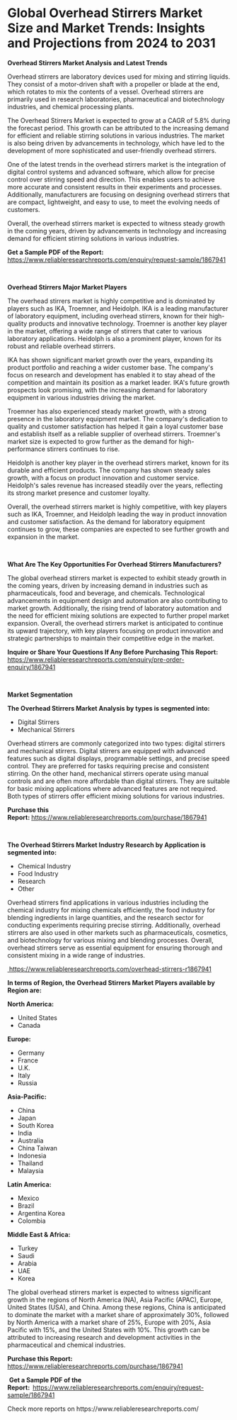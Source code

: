 <p><h1>Global Overhead Stirrers Market Size and Market Trends: Insights and Projections from 2024 to 2031</h1></p><p><strong>Overhead Stirrers Market Analysis and Latest Trends</strong></p>
<p><p>Overhead stirrers are laboratory devices used for mixing and stirring liquids. They consist of a motor-driven shaft with a propeller or blade at the end, which rotates to mix the contents of a vessel. Overhead stirrers are primarily used in research laboratories, pharmaceutical and biotechnology industries, and chemical processing plants.</p><p>The Overhead Stirrers Market is expected to grow at a CAGR of 5.8% during the forecast period. This growth can be attributed to the increasing demand for efficient and reliable stirring solutions in various industries. The market is also being driven by advancements in technology, which have led to the development of more sophisticated and user-friendly overhead stirrers.</p><p>One of the latest trends in the overhead stirrers market is the integration of digital control systems and advanced software, which allow for precise control over stirring speed and direction. This enables users to achieve more accurate and consistent results in their experiments and processes. Additionally, manufacturers are focusing on designing overhead stirrers that are compact, lightweight, and easy to use, to meet the evolving needs of customers.</p><p>Overall, the overhead stirrers market is expected to witness steady growth in the coming years, driven by advancements in technology and increasing demand for efficient stirring solutions in various industries.</p></p>
<p><strong>Get a Sample PDF of the Report:&nbsp;</strong> <a href="https://www.reliableresearchreports.com/enquiry/request-sample/1867941">https://www.reliableresearchreports.com/enquiry/request-sample/1867941</a></p>
<p>&nbsp;</p>
<p><strong>Overhead Stirrers Major Market Players</strong></p>
<p><p>The overhead stirrers market is highly competitive and is dominated by players such as IKA, Troemner, and Heidolph. IKA is a leading manufacturer of laboratory equipment, including overhead stirrers, known for their high-quality products and innovative technology. Troemner is another key player in the market, offering a wide range of stirrers that cater to various laboratory applications. Heidolph is also a prominent player, known for its robust and reliable overhead stirrers.</p><p>IKA has shown significant market growth over the years, expanding its product portfolio and reaching a wider customer base. The company's focus on research and development has enabled it to stay ahead of the competition and maintain its position as a market leader. IKA's future growth prospects look promising, with the increasing demand for laboratory equipment in various industries driving the market.</p><p>Troemner has also experienced steady market growth, with a strong presence in the laboratory equipment market. The company's dedication to quality and customer satisfaction has helped it gain a loyal customer base and establish itself as a reliable supplier of overhead stirrers. Troemner's market size is expected to grow further as the demand for high-performance stirrers continues to rise.</p><p>Heidolph is another key player in the overhead stirrers market, known for its durable and efficient products. The company has shown steady sales growth, with a focus on product innovation and customer service. Heidolph's sales revenue has increased steadily over the years, reflecting its strong market presence and customer loyalty.</p><p>Overall, the overhead stirrers market is highly competitive, with key players such as IKA, Troemner, and Heidolph leading the way in product innovation and customer satisfaction. As the demand for laboratory equipment continues to grow, these companies are expected to see further growth and expansion in the market.</p></p>
<p>&nbsp;</p>
<p><strong>What Are The Key Opportunities For Overhead Stirrers Manufacturers?</strong></p>
<p><p>The global overhead stirrers market is expected to exhibit steady growth in the coming years, driven by increasing demand in industries such as pharmaceuticals, food and beverage, and chemicals. Technological advancements in equipment design and automation are also contributing to market growth. Additionally, the rising trend of laboratory automation and the need for efficient mixing solutions are expected to further propel market expansion. Overall, the overhead stirrers market is anticipated to continue its upward trajectory, with key players focusing on product innovation and strategic partnerships to maintain their competitive edge in the market.</p></p>
<p><strong>Inquire or Share Your Questions If Any Before Purchasing This Report:</strong> <a href="https://www.reliableresearchreports.com/enquiry/pre-order-enquiry/1867941">https://www.reliableresearchreports.com/enquiry/pre-order-enquiry/1867941</a></p>
<p>&nbsp;</p>
<p><strong>Market Segmentation</strong></p>
<p><strong>The Overhead Stirrers Market Analysis by types is segmented into:</strong></p>
<p><ul><li>Digital Stirrers</li><li>Mechanical Stirrers</li></ul></p>
<p><p>Overhead stirrers are commonly categorized into two types: digital stirrers and mechanical stirrers. Digital stirrers are equipped with advanced features such as digital displays, programmable settings, and precise speed control. They are preferred for tasks requiring precise and consistent stirring. On the other hand, mechanical stirrers operate using manual controls and are often more affordable than digital stirrers. They are suitable for basic mixing applications where advanced features are not required. Both types of stirrers offer efficient mixing solutions for various industries.</p></p>
<p><strong>Purchase this Report:&nbsp;</strong><a href="https://www.reliableresearchreports.com/purchase/1867941">https://www.reliableresearchreports.com/purchase/1867941</a></p>
<p>&nbsp;</p>
<p><strong>The Overhead Stirrers Market Industry Research by Application is segmented into:</strong></p>
<p><ul><li>Chemical Industry</li><li>Food Industry</li><li>Research</li><li>Other</li></ul></p>
<p><p>Overhead stirrers find applications in various industries including the chemical industry for mixing chemicals efficiently, the food industry for blending ingredients in large quantities, and the research sector for conducting experiments requiring precise stirring. Additionally, overhead stirrers are also used in other markets such as pharmaceuticals, cosmetics, and biotechnology for various mixing and blending processes. Overall, overhead stirrers serve as essential equipment for ensuring thorough and consistent mixing in a wide range of industries.</p></p>
<p><a href="https://www.reliableresearchreports.com/overhead-stirrers-r1867941">&nbsp;https://www.reliableresearchreports.com/overhead-stirrers-r1867941</a></p>
<p><strong>In terms of Region, the Overhead Stirrers Market Players available by Region are:</strong></p>
<p>
    <p> <strong> North America: </strong>
        <ul>
            <li>United States</li>
            <li>Canada</li>
        </ul>
        </p> 
    <p> <strong> Europe: </strong>
        <ul>
            <li>Germany</li>
            <li>France</li>
            <li>U.K.</li>
            <li>Italy</li>
            <li>Russia</li>
        </ul>
        </p> 
    <p> <strong> Asia-Pacific: </strong>
        <ul>
            <li>China</li>
            <li>Japan</li>
            <li>South Korea</li>
            <li>India</li>
            <li>Australia</li>
            <li>China Taiwan</li>
            <li>Indonesia</li>
            <li>Thailand</li>
            <li>Malaysia</li>
        </ul>
        </p> 
    <p> <strong> Latin America: </strong>
        <ul>
            <li>Mexico</li>
            <li>Brazil</li>
            <li>Argentina Korea</li>
            <li>Colombia</li>
        </ul>
        </p> 
    <p> <strong> Middle East & Africa: </strong>
        <ul>
            <li>Turkey</li>
            <li>Saudi</li>
            <li>Arabia</li>
            <li>UAE</li>
            <li>Korea</li>
        </ul>
    </p>
    </p>
<p><p>The global overhead stirrers market is expected to witness significant growth in the regions of North America (NA), Asia Pacific (APAC), Europe, United States (USA), and China. Among these regions, China is anticipated to dominate the market with a market share of approximately 30%, followed by North America with a market share of 25%, Europe with 20%, Asia Pacific with 15%, and the United States with 10%. This growth can be attributed to increasing research and development activities in the pharmaceutical and chemical industries.</p></p>
<p><strong>Purchase this Report: </strong><a href="https://www.reliableresearchreports.com/purchase/1867941">https://www.reliableresearchreports.com/purchase/1867941</a></p>
<p>&nbsp;<strong>Get a Sample PDF of the Report:&nbsp;&nbsp;</strong><a href="https://www.reliableresearchreports.com/enquiry/request-sample/1867941">https://www.reliableresearchreports.com/enquiry/request-sample/1867941</a></p>
<p><strong></strong></p>
<p>Check more reports on https://www.reliableresearchreports.com/</p>